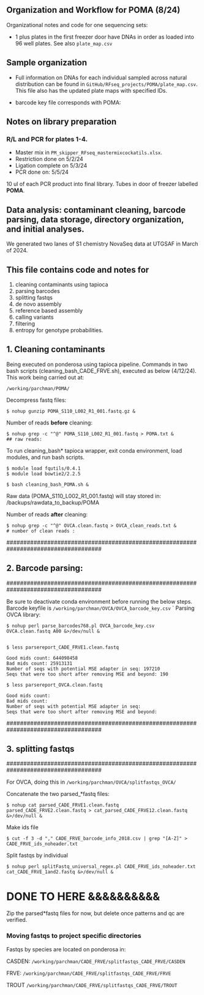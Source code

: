 
## Organization and Workflow for POMA (8/24) 
Organizational notes and code for one sequencing sets:
- 1 plus plates in the first freezer door have DNAs in order as loaded into 96 well plates. See also `plate_map.csv` 

## Sample organization
- Full information on DNAs for each individual sampled across natural distribution can be found in `GitHub/RFseq_projects/POMA/plate_map.csv`. This file also has the updated plate maps with specified IDs.

- barcode key file corresponds with POMA:


## Notes on library preparation


### R/L and PCR for plates 1-4. 

- Master mix in `PM_skipper_RFseq_mastermixcockatils.xlsx`.
- Restriction done on 5/2/24
- Ligation complete on 5/3/24
- PCR done on: 5/5/24



10 ul of each PCR product into final library. Tubes in door of freezer labelled **POMA**.


## Data analysis: contaminant cleaning, barcode parsing, data storage, directory organization, and initial analyses.

We generated two lanes of S1 chemistry NovaSeq data at UTGSAF in March of 2024. 


## This file contains code and notes for
1) cleaning contaminants using tapioca
2) parsing barcodes
3) splitting fastqs 
4) de novo assembly
5) reference based assembly
6) calling variants
7) filtering
8) entropy for genotype probabilities.

## 1. Cleaning contaminants

Being executed on ponderosa using tapioca pipeline. Commands in two bash scripts (cleaning_bash_CADE_FRVE.sh), executed as below (4/12/24). This work being carried out at:

    /working/parchman/POMA/

Decompress fastq files:

    $ nohup gunzip POMA_S110_L002_R1_001.fastq.gz &
Number of reads **before** cleaning:

    $ nohup grep -c "^@" POMA_S110_L002_R1_001.fastq > POMA.txt &
    ## raw reads: 

To run cleaning_bash* tapioca wrapper, exit conda environment, load modules, and run bash scripts.

    $ module load fqutils/0.4.1
    $ module load bowtie2/2.2.5
    
    $ bash cleaning_bash_POMA.sh &


Raw data (POMA_S110_L002_R1_001.fastq) will stay stored in: /backups/rawdata_to_backup/POMA

Number of reads **after** cleaning:

    $ nohup grep -c "^@" OVCA.clean.fastq > OVCA_clean_reads.txt &
    # number of clean reads : 


####################################################################################
## 2. Barcode parsing:
####################################################################################

Be sure to deactivate conda environment before running the below steps. Barcode keyfile is `/working/parchman/OVCA/OVCA_barcode_key.csv`
`
Parsing OVCA library:

    $ nohup perl parse_barcodes768.pl OVCA_barcode_key.csv OVCA.clean.fastq A00 &>/dev/null &


    $ less parsereport_CADE_FRVE1.clean.fastq

    Good mids count: 644098458
    Bad mids count: 25913131
    Number of seqs with potential MSE adapter in seq: 197210
    Seqs that were too short after removing MSE and beyond: 190

    $ less parsereport_OVCA.clean.fastq

    Good mids count: 
    Bad mids count: 
    Number of seqs with potential MSE adapter in seq: 
    Seqs that were too short after removing MSE and beyond: 

####################################################################################
## 3. splitting fastqs
####################################################################################

For OVCA, doing this in `/working/parchman/OVCA/splitfastqs_OVCA/` 

Concatenate the two parsed_*fastq files:

    $ nohup cat parsed_CADE_FRVE1.clean.fastq parsed_CADE_FRVE2.clean.fastq > cat_parsed_CADE_FRVE12.clean.fastq &>/dev/null &

Make ids file

    $ cut -f 3 -d "," CADE_FRVE_barcode_info_2018.csv | grep "[A-Z]" > CADE_FRVE_ids_noheader.txt


Split fastqs by individual

    $ nohup perl splitFastq_universal_regex.pl CADE_FRVE_ids_noheader.txt cat_CADE_FRVE_1and2.fastq &>/dev/null &



# DONE TO HERE &&&&&&&&&&


Zip the parsed*fastq files for now, but delete once patterns and qc are verified.

### Moving fastqs to project specific directories

Fastqs by species are located on ponderosa in:

CASDEN:
`/working/parchman/CADE_FRVE/splitfastqs_CADE_FRVE/CASDEN`

FRVE:
`/working/parchman/CADE_FRVE/splitfastqs_CADE_FRVE/FRVE`

TROUT
`/working/parchman/CADE_FRVE/splitfastqs_CADE_FRVE/TROUT`

